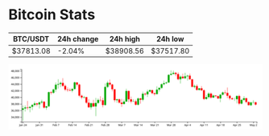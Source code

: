 # Bitcoin Stats

BTC/USDT|24h change|24h high|24h low|
|---|---|---|---|
|$37813.08|-2.04%|$38908.56|$37517.80|

<img src="./chart.svg">
